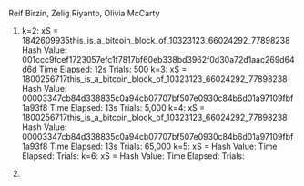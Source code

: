Reif Birzin, Zelig Riyanto, Olivia McCarty

1. k=2:
      xS = 1842609935this_is_a_bitcoin_block_of_10323123_66024292_77898238
      Hash Value: 001ccc9fcef1723057efc1f7817bf60eb338bd3962f0d30a72d1aac269d64d6d
      Time Elapsed: 12s
      Trials: 500
   k=3:
      xS = 1800256717this_is_a_bitcoin_block_of_10323123_66024292_77898238
      Hash Value: 00003347cb84d338835c0a94cb07707bf507e0930c84b6d01a97109fbf1a93f8
      Time Elapsed: 13s
      Trials: 5,000
   k=4:
      xS = 1800256717this_is_a_bitcoin_block_of_10323123_66024292_77898238
      Hash Value: 00003347cb84d338835c0a94cb07707bf507e0930c84b6d01a97109fbf1a93f8
      Time Elapsed: 13s
      Trials: 65,000
   k=5:
      xS = 
      Hash Value: 
      Time Elapsed: 
      Trials: 
   k=6:
      xS = 
      Hash Value: 
      Time Elapsed: 
      Trials: 

3.
